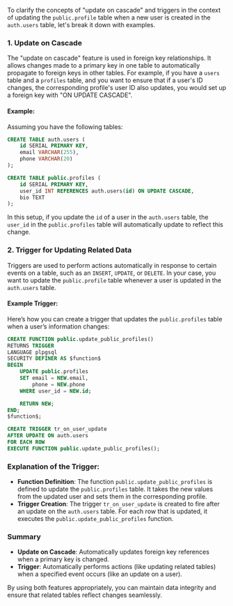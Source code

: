 To clarify the concepts of "update on cascade" and triggers in the context of updating the `public.profile` table when a new user is created in the `auth.users` table, let's break it down with examples.

### 1. Update on Cascade

The "update on cascade" feature is used in foreign key relationships. It allows changes made to a primary key in one table to automatically propagate to foreign keys in other tables. For example, if you have a `users` table and a `profiles` table, and you want to ensure that if a user's ID changes, the corresponding profile's user ID also updates, you would set up a foreign key with "ON UPDATE CASCADE".

#### Example:

Assuming you have the following tables:

```sql
CREATE TABLE auth.users (
    id SERIAL PRIMARY KEY,
    email VARCHAR(255),
    phone VARCHAR(20)
);

CREATE TABLE public.profiles (
    id SERIAL PRIMARY KEY,
    user_id INT REFERENCES auth.users(id) ON UPDATE CASCADE,
    bio TEXT
);
```

In this setup, if you update the `id` of a user in the `auth.users` table, the `user_id` in the `public.profiles` table will automatically update to reflect this change.

### 2. Trigger for Updating Related Data

Triggers are used to perform actions automatically in response to certain events on a table, such as an `INSERT`, `UPDATE`, or `DELETE`. In your case, you want to update the `public.profile` table whenever a user is updated in the `auth.users` table.

#### Example Trigger:

Here’s how you can create a trigger that updates the `public.profiles` table when a user’s information changes:

```sql
CREATE FUNCTION public.update_public_profiles() 
RETURNS TRIGGER 
LANGUAGE plpgsql 
SECURITY DEFINER AS $function$
BEGIN
    UPDATE public.profiles 
    SET email = NEW.email, 
        phone = NEW.phone 
    WHERE user_id = NEW.id;

    RETURN NEW;
END; 
$function$;

CREATE TRIGGER tr_on_user_update 
AFTER UPDATE ON auth.users 
FOR EACH ROW 
EXECUTE FUNCTION public.update_public_profiles();
```

### Explanation of the Trigger:

- **Function Definition**: The function `public.update_public_profiles` is defined to update the `public.profiles` table. It takes the new values from the updated user and sets them in the corresponding profile.
- **Trigger Creation**: The trigger `tr_on_user_update` is created to fire after an update on the `auth.users` table. For each row that is updated, it executes the `public.update_public_profiles` function.

### Summary

- **Update on Cascade**: Automatically updates foreign key references when a primary key is changed.
- **Trigger**: Automatically performs actions (like updating related tables) when a specified event occurs (like an update on a user).

By using both features appropriately, you can maintain data integrity and ensure that related tables reflect changes seamlessly.
